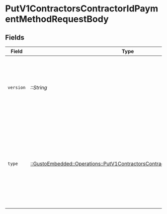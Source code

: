 # PutV1ContractorsContractorIdPaymentMethodRequestBody


## Fields

| Field                                                                                                                                                                                   | Type                                                                                                                                                                                    | Required                                                                                                                                                                                | Description                                                                                                                                                                             | Example                                                                                                                                                                                 |
| --------------------------------------------------------------------------------------------------------------------------------------------------------------------------------------- | --------------------------------------------------------------------------------------------------------------------------------------------------------------------------------------- | --------------------------------------------------------------------------------------------------------------------------------------------------------------------------------------- | --------------------------------------------------------------------------------------------------------------------------------------------------------------------------------------- | --------------------------------------------------------------------------------------------------------------------------------------------------------------------------------------- |
| `version`                                                                                                                                                                               | *::String*                                                                                                                                                                              | :heavy_check_mark:                                                                                                                                                                      | The current version of the object. See the [versioning guide](https://docs.gusto.com/embedded-payroll/docs/idempotency) for information on how to use this field.                       | 56d00c178bc7393b2a206ed6a86afcb4                                                                                                                                                        |
| `type`                                                                                                                                                                                  | [::GustoEmbedded::Operations::PutV1ContractorsContractorIdPaymentMethodType](../../models/operations/putv1contractorscontractoridpaymentmethodtype.md)                                  | :heavy_check_mark:                                                                                                                                                                      | The payment method type. If type is Direct Deposit, the contractor is required to have a bank account.<br/>see [Bank account endpoint](./post-v1-contractors-contractor_uuid-bank_accounts) |                                                                                                                                                                                         |